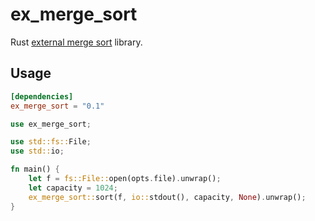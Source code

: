 # ex_merge_sort

Rust [external merge sort](https://en.wikipedia.org/wiki/External_sorting#External_merge_sort) library.

## Usage

```toml
[dependencies]
ex_merge_sort = "0.1"
```

```rust
use ex_merge_sort;

use std::fs::File;
use std::io;

fn main() {
    let f = fs::File::open(opts.file).unwrap();
    let capacity = 1024;
    ex_merge_sort::sort(f, io::stdout(), capacity, None).unwrap();
}
```
